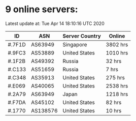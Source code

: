 # 9 online servers:

Latest update at: Tue Apr 14 18:10:16 UTC 2020

| ID | ASN | Server Country | Online |
| -- | --- | -------------- | ------ |
| #.7F1D | AS63949 | Singapore | 3802 hrs |
| #.9FC3 | AS53889 | United States | 1010 hrs |
| #.1F2B | AS49392 | Russia | 32 hrs |
| #.C133 | AS51659 | Russia | 7 hrs |
| #.C348 | AS35913 | United States | 275 hrs |
| #.E069 | AS40065 | United States | 2538 hrs |
| #.2A79 | AS63949 | Japan | 1218 hrs |
| #.F7DA | AS45102 | United States | 82 hrs |
| #.1770 | AS138576 | United States | 10 hrs |

